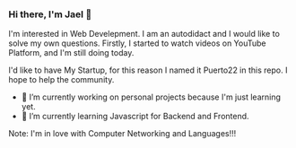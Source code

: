### Hi there, I'm Jael 👋


I'm interested in Web Develepment. 
I am an autodidact and I would like to solve my own questions.
Firstly, I started to watch videos on YouTube Platform, and I'm still doing today.

I'd like to have My Startup, for this reason I named it Puerto22 in this repo.
I hope to help the community.

- 🔭 I’m currently working on personal projects because I'm just learning yet.
- 🌱 I’m currently learning Javascript for Backend and Frontend.

Note:
  I'm in love with Computer Networking and Languages!!! 

<!--
**puerto-22/puerto-22** is a ✨ _special_ ✨ repository because its `README.md` (this file) appears on your GitHub profile.

Here are some ideas to get you started:

- 🔭 I’m currently working on ...
- 🌱 I’m currently learning ...
- 👯 I’m looking to collaborate on ...
- 🤔 I’m looking for help with ...
- 💬 Ask me about ...
- 📫 How to reach me: ...
- 😄 Pronouns: ...
- ⚡ Fun fact: ...
-->
